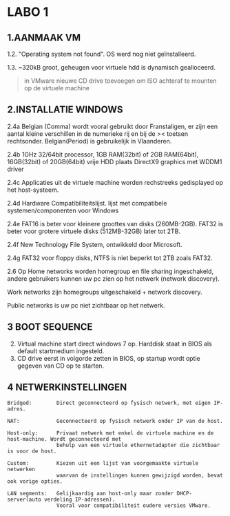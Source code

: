 # LABO 1

## 1.AANMAAK VM ##

1.2. "Operating system not found". OS werd nog niet geïnstalleerd.

1.3. ~320kB groot, geheugen voor virtuele hdd is dynamisch gealloceerd.

>in VMware nieuwe CD drive toevoegen om ISO achteraf te mounten op de virtuele machine

## 2.INSTALLATIE WINDOWS ##

2.4a Belgian (Comma) wordt vooral gebruikt door Franstaligen, er zijn een aantal kleine
verschillen in de numerieke rij en bij de >< toetsen rechtsonder. Belgian(Period) is gebruikelijk
in Vlaanderen.

2.4b 1GHz 32/64bit processor, 1GB RAM(32bit) of 2GB RAM(64bit), 16GB(32bit) of 20GB(64bit) vrije HDD plaats
DirectX9 graphics met WDDM1 driver

2.4c Applicaties uit de virtuele machine worden rechstreeks gedisplayed op het host-systeem.

2.4d Hardware Compatibiliteitslijst. lijst met compatibele systemen/componenten voor Windows

2.4e FAT16 is beter voor kleinere groottes van disks (260MB-2GB). FAT32 is beter voor grotere virtuele disks (512MB-32GB) later tot 2TB.


2.4f New Technology File System, ontwikkeld door Microsoft.

2.4g FAT32 voor floppy disks, NTFS is niet beperkt tot 2TB zoals FAT32.

2.6 Op Home networks worden homegroup en file sharing ingeschakeld, andere gebruikers kunnen uw pc 
zien op het netwerk (network discovery).

  Work networks zijn homegroups uitgeschakeld + network discovery.

  Public networks is uw pc niet zichtbaar op het netwerk.

## 3 BOOT SEQUENCE ##

2. Virtual machine start direct windows 7 op. Harddisk staat in BIOS als default startmedium ingesteld.
3. CD drive eerst in volgorde zetten in BIOS, op startup wordt optie gegeven van CD op te starten.


## 4 NETWERKINSTELLINGEN ##

```
Bridged:        Direct geconnecteerd op fysisch netwerk, met eigen IP-adres.

NAT:            Geconnecteerd op fysisch netwerk onder IP van de host.

Host-only:      Privaat netwerk met enkel de virtuele machine en de host-machine. Wordt geconnecteerd met 
                behulp van een virtuele ethernetadapter die zichtbaar is voor de host.

Custom:         Kiezen uit een lijst van voorgemaakte virtuele netwerken
                waarvan de instellingen kunnen gewijzigd worden, bevat ook vorige opties.
        
LAN segments:   Gelijkaardig aan host-only maar zonder DHCP-server(auto verdeling IP-adressen).
                Vooral voor compatibiliteit oudere versies VMware.
```
